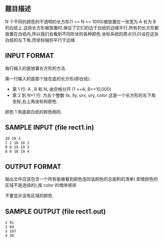 ## 题目描述

N 个不同的颜色的不透明的长方形(1 <= N <= 1000)被放置在一张宽为 A 长为 B 的白纸上.这些长方形被放置时,保证了它们的边于白纸的边缘平行.所有的长方形都放置在白纸内,所以我们会看到不同形状的各种颜色.坐标系统的原点(0,0)设在这张白纸的左下角,而坐标轴则平行于边缘.

## INPUT FORMAT

每行输入的是放置长方形的方法.

第一行输入的是那个放在底的长方形(即白纸).

 - 第 1 行: A , B 和 N, 由空格分开 (1 <=A, B<=10,000)
 - 第 2 到 N+1 行: 为五个整数 llx, lly, urx, ury, color 这是一个长方形的左下角坐标,右上角坐标和颜色.

颜色 1 和底部白纸的颜色相同.

## SAMPLE INPUT (file rect1.in)
```
20 20 3
2 2 18 18 2
0 8 19 19 3
8 0 10 19 4
```

## OUTPUT FORMAT
输出文件应该包含一个所有能被看到颜色连同该颜色的总面积的清单( 即使颜色的区域不是连续的),按 color 的增序顺序.

不要显示没有区域的颜色.

## SAMPLE OUTPUT (file rect1.out)
```
1 91
2 84
3 187
4 38
```

